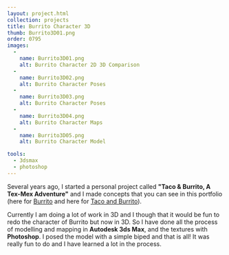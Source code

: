 ```yaml
---
layout: project.html
collection: projects
title: Burrito Character 3D
thumb: Burrito3D01.png
order: 0795
images:
  -
    name: Burrito3D01.png
    alt: Burrito Character 2D 3D Comparison
  -
    name: Burrito3D02.png
    alt: Burrito Character Poses
  -
    name: Burrito3D03.png
    alt: Burrito Character Poses
  -
    name: Burrito3D04.png
    alt: Burrito Character Maps
  -
    name: Burrito3D05.png
    alt: Burrito Character Model

tools:
  - 3dsmax
  - photoshop
---
```


Several years ago, I started a personal project called **"Taco & Burrito, A Tex-Mex Adventure"** and I made concepts that you can see in this portfolio (here for [Burrito](/projects/burrito-character-design/) and here for [Taco and Burrito](/projects/taco-burrito/)).

Currently I am doing a lot of work in 3D and I though that it would be fun to redo the character of Burrito but now in 3D. So I have done all the process of modelling and mapping in **Autodesk 3ds Max**, and the textures with **Photoshop**. I posed the model with a simple biped and that is all! It was really fun to do and I have learned a lot in the process.  
